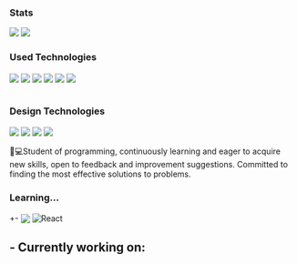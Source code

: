 

### Stats

<div>
    <img height:"180em src="https://github-readme-stats.vercel.app/api?username=lucxx777&show_icons=true&theme=prussian" />
    <img height:"180em src="https://github-readme-stats.vercel.app/api/top-langs/?username=lucxx777&layout=compact&theme=prussian" />
</div>

### Used Technologies
<div style="display: inline_block">
    <img align="center" alt"HTML5" src="https://img.shields.io/badge/HTML5-E34F26?style=for-the-badge&logo=html5&logoColor=white"/>
    <img align="center" alt"CSS" src="https://img.shields.io/badge/CSS3-1572B6?style=for-the-badge&logo=css3&logoColor=white"/>
    <img align="center" alt"Bootstrap" src="https://img.shields.io/badge/Bootstrap-563D7C?style=for-the-badge&logo=bootstrap&logoColor=white"/>
    <img align="center" alt"Node.JS" src="https://img.shields.io/badge/Node.js-43853D?style=for-the-badge&logo=node.js&logoColor=white"/>
    <img align="center" alt"MongoDB" src="https://img.shields.io/badge/MongoDB-4EA94B?style=for-the-badge&logo=mongodb&logoColor=white"/>
    <img align="center" alt"SQL-Server" src="https://img.shields.io/badge/Microsoft%20SQL%20Server-CC2927?style=for-the-badge&logo=microsoft%20sql%20server&logoColor=white"/>
</div></br>

### Design Technologies
<div style="display: inline_block">
    <img align="center" alt"Adobe-Photoshop" src="https://img.shields.io/badge/Adobe%20Photoshop-31A8FF?style=for-the-badge&logo=Adobe%20Photoshop&logoColor=black"/>
    <img align="center" alt"Adobe-Illustrator" src="https://img.shields.io/badge/Adobe%20Illustrator-FF9A00?style=for-the-badge&logo=adobe%20illustrator&logoColor=white"/>
    <img align="center" alt"Figma" src="https://img.shields.io/badge/Figma-F24E1E?style=for-the-badge&logo=figma&logoColor=white"/>
    <img align="center" alt"Canva" src="https://img.shields.io/badge/Canva-%2300C4CC.svg?&style=for-the-badge&logo=Canva&logoColor=white"/>
</div></br>
📕💻Student of programming, continuously learning and eager to acquire new skills, open to feedback and improvement suggestions. Committed to finding the most effective solutions to problems.
</br>

### Learning...
<div style="display: inline_block">+-
    <img align="center" alt"Svelte" src="https://img.shields.io/badge/Svelte-4A4A55?style=for-the-badge&logo=svelte&logoColor=FF3E00"/>
       <img align="center" alt"React" src="https://img.shields.io/badge/react-%2320232a.svg?style=for-the-badge&logo=react&logoColor=%2361DAFB)>
  <img align="center" alt"Ionic" src="https://img.shields.io/badge/Ionic-%233880FF.svg?style=for-the-badge&logo=Ionic&logoColor=white)>
   
</div></br>

![React](https://img.shields.io/badge/react-%2320232a.svg?style=for-the-badge&logo=react&logoColor=%2361DAFB)

## - Currently working on:
